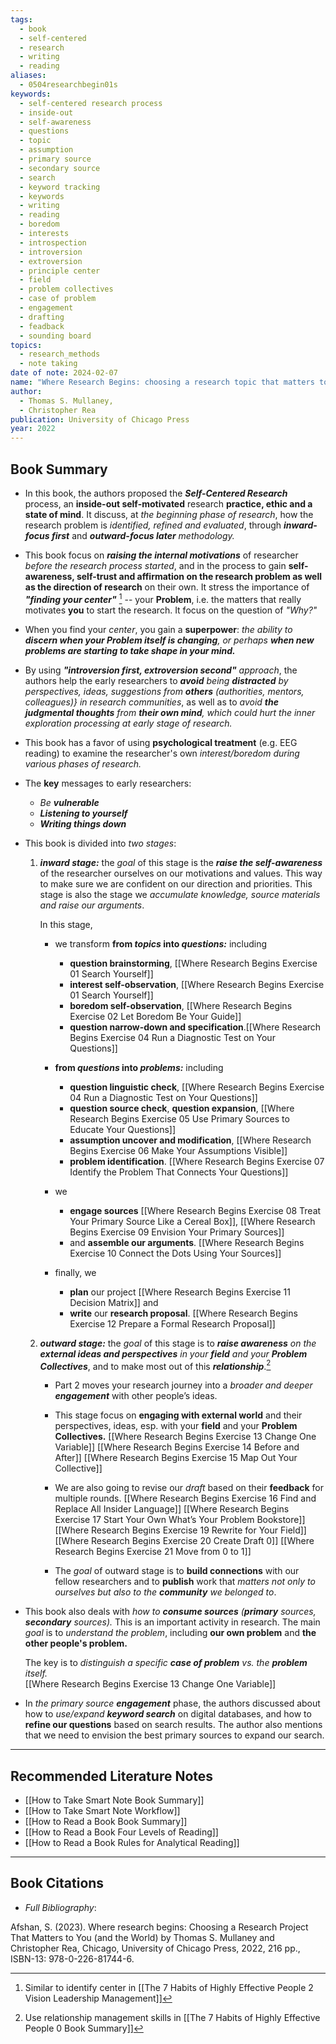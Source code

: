 ```yaml
---
tags:
  - book
  - self-centered
  - research
  - writing
  - reading
aliases:
  - 0504researchbegin01s
keywords:
  - self-centered research process
  - inside-out
  - self-awareness
  - questions
  - topic
  - assumption
  - primary source
  - secondary source
  - search
  - keyword tracking
  - keywords
  - writing
  - reading
  - boredom
  - interests
  - introspection
  - introversion
  - extroversion
  - principle center
  - field
  - problem collectives
  - case of problem
  - engagement
  - drafting
  - feadback
  - sounding board
topics:
  - research_methods
  - note taking
date of note: 2024-02-07
name: "Where Research Begins: choosing a research topic that matters to you (and the world)"
author:
  - Thomas S. Mullaney,
  - Christopher Rea
publication: University of Chicago Press
year: 2022
---
```


## Book Summary

- In this book, the authors proposed the ***Self-Centered Research*** process, an **inside-out self-motivated** research **practice, ethic and a state of mind**. It discuss, at *the beginning phase of research*, how the research problem is *identified, refined and evaluated*, through ***inward-focus first*** and ***outward-focus later** methodology.* 

- This book focus on ***raising the internal motivations*** of researcher *before the research process started*, and in the process to gain **self-awareness, self-trust and affirmation on the research problem as well as the direction of research** on their own. It stress the importance of ***"finding your center"*** [^1]  -- your **Problem**, i.e. the matters that really motivates **you** to start the research.  It focus on the question of *"Why?"*

- When you find your *center*, you gain a **superpower**: *the ability to **discern when your Problem itself is changing**, or perhaps **when new problems are starting to take shape in your mind.*** 

- By using ***"introversion first, extroversion second"** approach*, the authors help the early researchers to ***avoid** being **distracted** by perspectives, ideas, suggestions from **others** (authorities, mentors, colleagues)} in research communities*, as well as to *avoid **the judgmental thoughts** from **their own mind**, which could hurt the inner exploration processing at early stage of research.* 

- This book has a favor of using **psychological treatment** (e.g. EEG reading) to examine the researcher's own *interest/boredom* *during various phases of research.*

- The **key** messages to early researchers:
	- *Be **vulnerable***
	- ***Listening to yourself***
	- ***Writing things down***

- This book is divided into *two stages*:
	1. ***inward stage:*** the *goal* of this stage is the ***raise the self-awareness*** of the researcher ourselves on our motivations and values. This way to make sure we are confident on our direction and priorities. This stage is also the stage we *accumulate knowledge, source materials and raise our arguments*.  
	   
	   In this stage, 
		- we transform **from *topics* into *questions:*** including 
			- **question brainstorming**, [[Where Research Begins Exercise 01 Search Yourself]]
			- **interest self-observation**, [[Where Research Begins Exercise 01 Search Yourself]]
			- **boredom self-observation**, [[Where Research Begins Exercise 02 Let Boredom Be Your Guide]]  
			- **question narrow-down and specification**.[[Where Research Begins Exercise 04 Run a Diagnostic Test on Your Questions]]
			  
		- **from *questions* into *problems:*** including 
			- **question linguistic check**, [[Where Research Begins Exercise 04 Run a Diagnostic Test on Your Questions]]
			- **question source check**, **question expansion**, [[Where Research Begins Exercise 05 Use Primary Sources to Educate Your Questions]]
			- **assumption uncover and modification**,  [[Where Research Begins Exercise 06 Make Your Assumptions Visible]]
			- **problem identification**. [[Where Research Begins Exercise 07 Identify the Problem That Connects Your Questions]]
			  
		- we 
			- **engage sources** [[Where Research Begins Exercise 08 Treat Your Primary Source Like a Cereal Box]], [[Where Research Begins Exercise 09 Envision Your Primary Sources]]
			- and **assemble our arguments**. [[Where Research Begins Exercise 10 Connect the Dots Using Your Sources]]
		  
		- finally, we 
			- **plan** our project [[Where Research Begins Exercise 11 Decision Matrix]] and 
			- **write** our **research proposal**. [[Where Research Begins Exercise 12 Prepare a Formal Research Proposal]]
			  
	2. ***outward stage:*** the *goal* of this stage is to ***raise awareness** on the **external ideas and perspectives** in your **field** and your **Problem Collectives***, and to make most out of this ***relationship***.[^2]
	   
		- Part 2 moves your research journey into a *broader and deeper **engagement*** with other people’s ideas. 
		  
		- This stage focus on **engaging with external world** and their perspectives, ideas, esp. with your **field** and your **Problem Collectives.** 
			[[Where Research Begins Exercise 13 Change One Variable]]
			[[Where Research Begins Exercise 14 Before and After]]
			[[Where Research Begins Exercise 15 Map Out Your Collective]]
		  
		- We are also going to revise our *draft* based on their **feedback** for multiple rounds. 
			[[Where Research Begins Exercise 16 Find and Replace All Insider Language]]
			[[Where Research Begins Exercise 17 Start Your Own What’s Your Problem Bookstore]]
			[[Where Research Begins Exercise 19 Rewrite for Your Field]]
			[[Where Research Begins Exercise 20 Create Draft 0]]
			[[Where Research Begins Exercise 21 Move from 0 to 1]]
		  
		- The *goal* of outward stage is to **build connections** with our fellow researchers and to **publish** work that *matters not only to ourselves but also to the **community** we belonged to*. 
	   
- This book also deals with *how to **consume sources** (**primary** sources, **secondary** sources).* This is an important activity in research. The main *goal* is to *understand the problem*, including **our own problem** and **the other people's problem.**  
  
  The key is to *distinguish a specific **case of problem** vs. the **problem** itself.*  
  [[Where Research Begins Exercise 13 Change One Variable]]

- In *the primary source **engagement*** phase, the authors discussed about how to *use/expand **keyword search*** on digital databases, and how to **refine our questions** based on search results.  The author also mentions that we need to envision the best primary sources to expand our search. 



-----------
##  Recommended Literature Notes

[^1]: Similar to identify center in [[The 7 Habits of Highly Effective People 2 Vision Leadership Management]]
[^2]: Use relationship management skills in [[The 7 Habits of Highly Effective People 0 Book Summary]]
[^3]: Refer to [[Where Research Begins Book Chapter Summary]] for summaries on each chapter. 


- [[How to Take Smart Note Book Summary]]
- [[How to Take Smart Note Workflow]]
- [[How to Read a Book Book Summary]]
- [[How to Read a Book Four Levels of Reading]]
- [[How to Read a Book Rules for Analytical Reading]]



----------
## Book Citations

- *Full Bibliography*:

Afshan, S. (2023). Where research begins: Choosing a Research Project That Matters to You (and the World) by Thomas S. Mullaney and Christopher Rea, Chicago, University of Chicago Press, 2022, 216 pp., ISBN-13: 978-0-226-81744-6.
